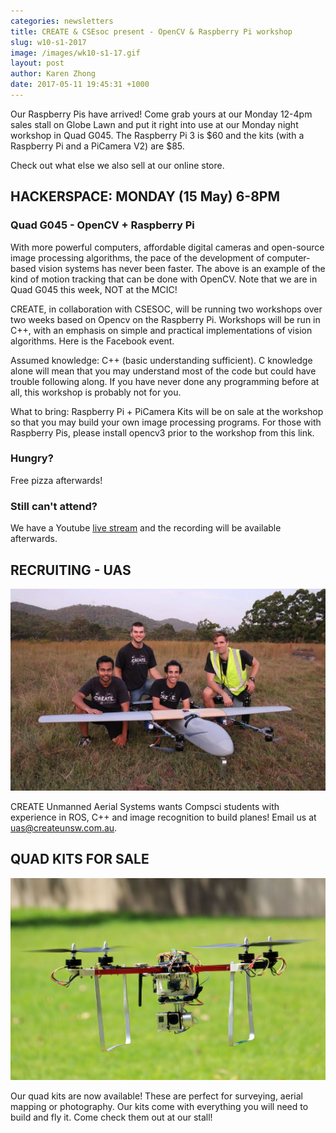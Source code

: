 ```yaml
---
categories: newsletters
title: CREATE & CSEsoc present - OpenCV & Raspberry Pi workshop
slug: w10-s1-2017
image: /images/wk10-s1-17.gif
layout: post
author: Karen Zhong
date: 2017-05-11 19:45:31 +1000
---
```


Our Raspberry Pis have arrived! Come grab yours at our Monday 12-4pm sales stall on Globe Lawn and put it right into use at our Monday night workshop in Quad G045. The Raspberry Pi 3 is $60 and the kits (with a Raspberry Pi and a PiCamera V2) are $85.

Check out what else we also sell at our online store.


## HACKERSPACE: MONDAY (15 May) 6-8PM
### Quad G045 - OpenCV + Raspberry Pi

With more powerful computers, affordable digital cameras and open-source image processing algorithms, the pace of the development of computer-based vision systems has never been faster. The above is an example of the kind of motion tracking that can be done with OpenCV. Note that we are in Quad G045 this week, NOT at the MCIC!

CREATE, in collaboration with CSESOC, will be running two workshops over two weeks based on Opencv on the Raspberry Pi. Workshops will be run in C++, with an emphasis on simple and practical implementations of vision algorithms. Here is the Facebook event.

Assumed knowledge: C++ (basic understanding sufficient). C knowledge alone will mean that you may understand most of the code but could have trouble following along. If you have never done any programming before at all, this workshop is probably not for you.

What to bring: Raspberry Pi + PiCamera Kits will be on sale at the workshop so that you may build your own image processing programs. For those with Raspberry Pis, please install opencv3 prior to the workshop from this link.

### Hungry?
Free pizza afterwards!

### Still can't attend?
We have a Youtube [live stream](https://www.youtube.com/c/createunsw/live) and the recording will be available afterwards.


## RECRUITING - UAS

![CREATE UAS](/images/uas.jpeg)

CREATE Unmanned Aerial Systems wants Compsci students with experience in ROS, C++ and image recognition to build planes! Email us at uas@createunsw.com.au.

## QUAD KITS FOR SALE

![Quadcopters](/images/quad.jpg)

Our quad kits are now available! These are perfect for surveying, aerial mapping or photography. Our kits come with everything you will need to build and fly it. Come check them out at our stall!
